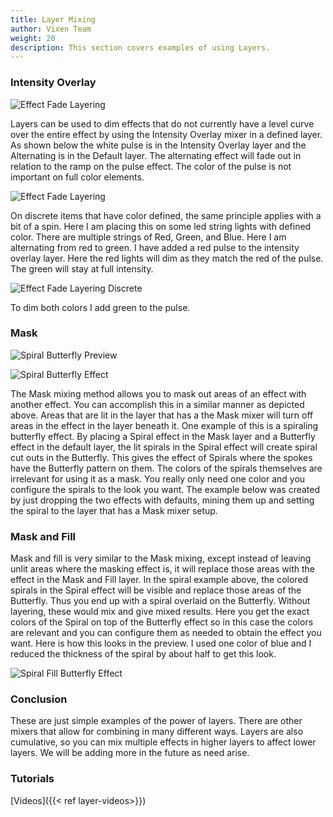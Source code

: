 ```yaml
---
title: Layer Mixing
author: Vixen Team
weight: 20
description: This section covers examples of using Layers.
---
```

### Intensity Overlay

![Effect Fade Layering](/images/docs/usage/sequencer/layers/layer-mixing/EffectFadeLayerFullColor.png)

Layers can be used to dim effects that do not currently have a level curve over the entire effect by using the Intensity Overlay mixer in a defined layer. As shown below the white pulse is in the Intensity Overlay layer and the Alternating is in the Default layer. The alternating effect will fade out in relation to the ramp on the pulse effect. The color of the pulse is not important on full color elements.

![Effect Fade Layering](/images/docs/usage/sequencer/layers/layer-mixing/EffectFadeLayer.png)

On discrete items that have color defined, the same principle applies with a bit of a spin. Here I am placing this on some led string lights with defined color. There are multiple strings of Red, Green, and Blue. Here I am alternating from red to green. I have added a red pulse to the intensity overlay layer. Here the red lights will dim as they match the red of the pulse. The green will stay at full intensity.

![Effect Fade Layering Discrete](/images/docs/usage/sequencer/layers/layer-mixing/EffectFadeLayerMultiDiscrete.png)

To dim both colors I add green to the pulse.

### Mask

![Spiral Butterfly Preview](/images/docs/usage/sequencer/layers/layer-mixing/SpiralButterflyPreview.png)

![Spiral Butterfly Effect](/images/docs/usage/sequencer/layers/layer-mixing/SpiralButterflyEffect.png)

The Mask mixing method allows you to mask out areas of an effect with another effect. You can accomplish this in a similar manner as depicted above. Areas that are lit in the layer that has a the Mask mixer will turn off areas in the effect in the layer beneath it. One example of this is a spiraling butterfly effect. By placing a Spiral effect in the Mask layer and a Butterfly effect in the default layer, the lit spirals in the Spiral effect will create spiral cut outs in the Butterfly. This gives the effect of Spirals where the spokes have the Butterfly pattern on them. The colors of the spirals themselves are irrelevant for using it as a mask. You really only need one color and you configure the spirals to the look you want. The example below was created by just dropping the two effects with defaults, mining them up and setting the spiral to the layer that has a Mask mixer setup.

### Mask and Fill

Mask and fill is very similar to the Mask mixing, except instead of leaving unlit areas where the masking effect is, it will replace those areas with the effect in the Mask and Fill layer. In the spiral example above, the colored spirals in the Spiral effect will be visible and replace those areas of the Butterfly. Thus you end up with a spiral overlaid on the Butterfly. Without layering, these would mix and give mixed results. Here you get the exact colors of the Spiral on top of the Butterfly effect so in this case the colors are relevant and you can configure them as needed to obtain the effect you want. Here is how this looks in the preview. I used one color of blue and I reduced the thickness of the spiral by about half to get this look.

![Spiral Fill Butterfly Effect](/images/docs/usage/sequencer/layers/layer-mixing/SpiralFillButterflyPreview.png)

### Conclusion

These are just simple examples of the power of layers. There are other mixers that allow for combining in many different ways. Layers are also cumulative, so you can mix multiple effects in higher layers to affect lower layers. We will be adding more in the future as need arise.

### Tutorials

[Videos]({{< ref layer-videos>}})
